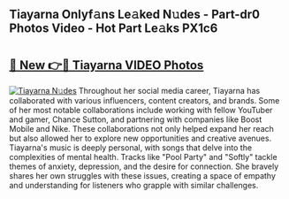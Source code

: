 ## Tiayarna Onlyf𝚊ns Le𝚊ked N𝚞des - Part-dr0 Photos Video - Hot Part Le𝚊ks PX1c6

# <h2><a href="http://ab67613.deff.icu/?id=Tiayarna">🔗 New 👉🔴 Tiayarna VIDEO Photos</a></h2>

[![Tiayarna N𝚞des](https://i.imgur.com/rIISA9y.gif)](http://ab67613.deff.icu/?id=Tiayarna)
Throughout her social media career, Tiayarna has collaborated with various influencers, content creators, and brands. Some of her most notable collaborations include working with fellow YouTuber and gamer, Chance Sutton, and partnering with companies like Boost Mobile and Nike. These collaborations not only helped expand her reach but also allowed her to explore new opportunities and creative avenues. Tiayarna's music is deeply personal, with songs that delve into the complexities of mental health. Tracks like "Pool Party" and "Softly" tackle themes of anxiety, depression, and the desire for connection. She bravely shares her own struggles with these issues, creating a space of empathy and understanding for listeners who grapple with similar challenges.
